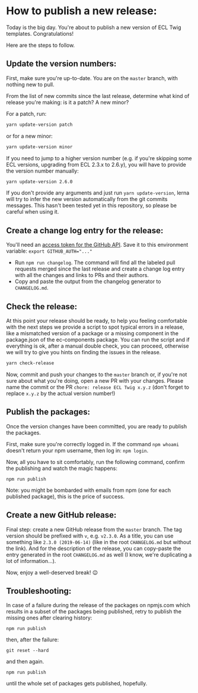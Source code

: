 # How to publish a new release:

Today is the big day. You're about to publish a new version of ECL Twig templates. Congratulations!

Here are the steps to follow.

## Update the version numbers:

First, make sure you're up-to-date. You are on the `master` branch, with nothing new to pull.

From the list of new commits since the last release, determine what kind of release you're making: is it a patch? A new minor?

For a patch, run:

```sh
yarn update-version patch
```

or for a new minor:

```sh
yarn update-version minor
```

If you need to jump to a higher version number (e.g. if you're skipping some ECL versions, upgrading from ECL 2.3.x to 2.6.y), you will have to provide the version number manually:

```sh
yarn update-version 2.6.0
```

If you don't provide any arguments and just run `yarn update-version`, lerna will try to infer the new version automatically from the git commits messages. This hasn't been tested yet in this repository, so please be careful when using it.

## Create a change log entry for the release:

You'll need an [access token for the GitHub API](https://help.github.com/articles/creating-an-access-token-for-command-line-use/). Save it to this environment variable: `export GITHUB_AUTH="..."`
- Run `npm run changelog`. The command will find all the labeled pull requests merged since the last release and create a change log entry with all the changes and links to PRs and their authors.
- Copy and paste the output from the changelog generator to `CHANGELOG.md`.

## Check the release:

At this point your release should be ready, to help you feeling comfortable with the next steps we provide a script to spot typical errors in a release, like a mismatched version of a package or a missing component in the package.json of the ec-components package. You can run the script and if everything is ok, after a manual double check, you can proceed, otherwise we will try to give you hints on finding the issues in the release.

```sh
yarn check-release
```

Now, commit and push your changes to the `master` branch or, if you're not sure about what you're doing, open a new PR with your changes. Please name the commit or the PR `chore: release ECL Twig x.y.z` (don't forget to replace `x.y.z` by the actual version number!)

## Publish the packages:

Once the version changes have been committed, you are ready to publish the packages.

First, make sure you're correctly logged in. If the command `npm whoami` doesn't return your npm username, then log in: `npm login`.

Now, all you have to sit comfortably, run the following command, confirm the publishing and watch the magic happens:

```
npm run publish
```

Note: you might be bombarded with emails from npm (one for each published package), this is the price of success.

## Create a new GitHub release:

Final step: create a new GitHub release from the `master` branch. The tag version should be prefixed with `v`, e.g. `v2.3.0`. As a title, you can use something like `2.3.0 (2019-06-14)` (like in the root `CHANGELOG.md` but without the link). And for the description of the release, you can copy-paste the entry generated in the root `CHANGELOG.md` as well (I know, we're duplicating a lot of information...).

Now, enjoy a well-deserved break! :wink:


## Troubleshooting:

In case of a failure during the release of the packages on npmjs.com which results in a subset of the packages being published, retry to publish the missing ones after clearing history:

```
npm run publish
```
then, after the failure:
```
git reset --hard
```

and then again.
```
npm run publish
```
until the whole set of packages gets published, hopefully.
